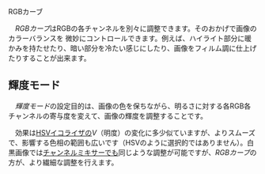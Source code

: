 <div class="pagetitle">

RGBカーブ

</div>

　*RGBカーブ*はRGBの各チャンネルを別々に調整できます。そのおかげで画像のカラーバランスを
微妙にコントロールできます。例えば、ハイライト部分に暖かみを持たせたり、暗い部分を冷たい感じにしたり、画像をフィルム調に仕上げたりすることが出来ます。

## 輝度モード

　*輝度モード*の設定目的は、画像の色を保ちながら、明るさに対する各RGB各チャンネルの寄与度を変えて、画像の輝度を調整することです。

　効果は[HSVイコライザの](HSV_Equalizer/jp "wikilink")*V*（明度）の変化に多少似ていますが、よりスムーズで、影響する色相の範囲も広いです（HSVのように選択的ではありません）。白黒画像では[チャンネルミキサーでも](Channel_Mixer/jp "wikilink")同じような調整が可能ですが、*RGBカーブ*の方が、より繊細な調整を行えます。